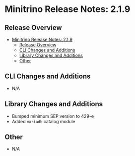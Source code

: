 # Minitrino Release Notes: 2.1.9

## Release Overview

- [Minitrino Release Notes: 2.1.9](#minitrino-release-notes-219)
  - [Release Overview](#release-overview)
  - [CLI Changes and Additions](#cli-changes-and-additions)
  - [Library Changes and Additions](#library-changes-and-additions)
  - [Other](#other)

## CLI Changes and Additions

- N/A

## Library Changes and Additions

- Bumped minimum SEP version to 429-e
- Added `mariadb` catalog module

## Other

- N/A
